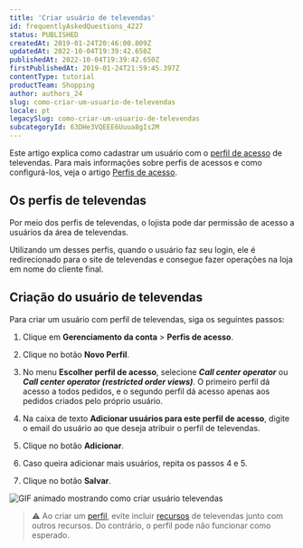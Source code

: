 ```yaml
---
title: 'Criar usuário de televendas'
id: frequentlyAskedQuestions_4227
status: PUBLISHED
createdAt: 2019-01-24T20:46:00.809Z
updatedAt: 2022-10-04T19:39:42.650Z
publishedAt: 2022-10-04T19:39:42.650Z
firstPublishedAt: 2019-01-24T21:59:45.397Z
contentType: tutorial
productTeam: Shopping
author: authors_24
slug: como-criar-um-usuario-de-televendas
locale: pt
legacySlug: como-criar-um-usuario-de-televendas
subcategoryId: 63DHe3VQEEE6Uuua8gIs2M
---
```


Este artigo explica como cadastrar um usuário com o [perfil de acesso](https://help.vtex.com/pt/tutorial/perfis-de-acesso--7HKK5Uau2H6wxE1rH5oRbc) de televendas. Para mais informações sobre perfis de acessos e como configurá-los, veja o artigo [Perfis de acesso](https://help.vtex.com/pt/tutorial/perfis-de-acesso--7HKK5Uau2H6wxE1rH5oRbc).

## Os perfis de televendas

Por meio dos perfis de televendas, o lojista pode dar permissão de acesso a usuários da área de televendas.

Utilizando um desses perfis, quando o usuário faz seu login, ele é redirecionado para o site de televendas e consegue fazer operações na loja em nome do cliente final.

## Criação do usuário de televendas

Para criar um usuário com perfil de televendas, siga os seguintes passos:

1. Clique em **Gerenciamento da conta** > **Perfis de acesso**.

2. Clique no botão **Novo Perfil**.

3. No menu **Escolher perfil de acesso**, selecione **_Call center operator_** ou **_Call center operator (restricted order views)_**. O primeiro perfil dá acesso a todos pedidos, e o segundo perfil dá acesso apenas aos pedidos criados pelo próprio usuário.

4. Na caixa de texto **Adicionar usuários para este perfil de acesso**, digite o email do usuário ao que deseja atribuir o perfil de televendas.

5. Clique no botão **Adicionar**.

6. Caso queira adicionar mais usuários, repita os passos 4 e 5. 

7. Clique no botão **Salvar**.

![GIF animado mostrando como criar usuário televendas](//images.ctfassets.net/alneenqid6w5/3oF5zuTnHu0Db8EQ2KdPCY/575304556410712f649e94cda1b3bdce/Adicionar_perfil.gif)

>⚠️ Ao criar um [perfil](https://help.vtex.com/pt/tutorial/roles--7HKK5Uau2H6wxE1rH5oRbc#), evite incluir [recursos](https://help.vtex.com/pt/tutorial/license-manager-resources--3q6ztrC8YynQf6rdc6euk3#) de televendas junto com outros recursos. Do contrário, o perfil pode não funcionar como esperado.

